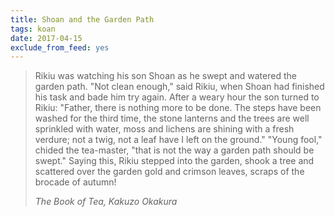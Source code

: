 ```yaml
---
title: Shoan and the Garden Path
tags: koan
date: 2017-04-15
exclude_from_feed: yes
---
```


> Rikiu was watching his son Shoan as he swept and watered the garden path.  "Not clean enough,"
> said Rikiu, when Shoan had finished his task and bade him try again. After a weary hour the son
> turned to Rikiu: "Father, there is nothing more to be done. The steps have been washed for the
> third time, the stone lanterns and the trees are well sprinkled with water, moss and lichens are
> shining with a fresh verdure; not a twig, not a leaf have I left on the ground." "Young fool,"
> chided the tea-master, "that is not the way a garden path should be swept." Saying this, Rikiu
> stepped into the garden, shook a tree and scattered over the garden gold and crimson leaves,
> scraps of the brocade of autumn!
>
> <cite>The Book of Tea, Kakuzo Okakura</cite>
